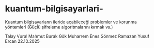 # kuantum-bilgisayarlari-
Kuantum bilgisayarların ileride açabileceği problemler ve korunma yöntemleri (Güçlü şifreleme algoritmalarını kırmak vs.)

Talay Vural
Mahmut Burak Gök
Muharrem Enes Sönmez
Ramazan Yusuf Ercan
22.10.2025
